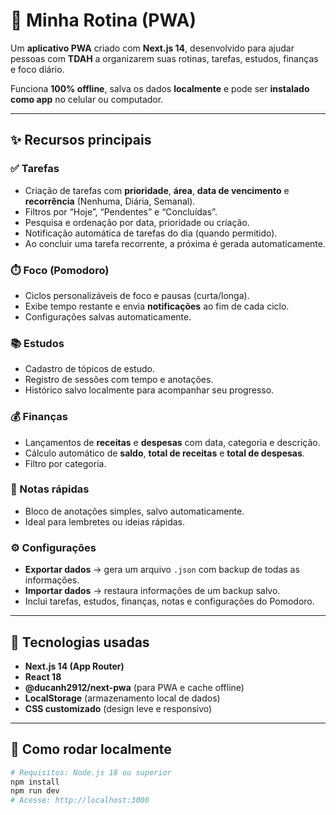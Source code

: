 # 🧠 Minha Rotina (PWA)

Um **aplicativo PWA** criado com **Next.js 14**, desenvolvido para ajudar pessoas com **TDAH** a organizarem suas rotinas, tarefas, estudos, finanças e foco diário.

Funciona **100% offline**, salva os dados **localmente** e pode ser **instalado como app** no celular ou computador.

---

## ✨ Recursos principais

### ✅ Tarefas

- Criação de tarefas com **prioridade**, **área**, **data de vencimento** e **recorrência** (Nenhuma, Diária, Semanal).
- Filtros por “Hoje”, “Pendentes” e “Concluídas”.
- Pesquisa e ordenação por data, prioridade ou criação.
- Notificação automática de tarefas do dia (quando permitido).
- Ao concluir uma tarefa recorrente, a próxima é gerada automaticamente.

### ⏱️ Foco (Pomodoro)

- Ciclos personalizáveis de foco e pausas (curta/longa).
- Exibe tempo restante e envia **notificações** ao fim de cada ciclo.
- Configurações salvas automaticamente.

### 📚 Estudos

- Cadastro de tópicos de estudo.
- Registro de sessões com tempo e anotações.
- Histórico salvo localmente para acompanhar seu progresso.

### 💰 Finanças

- Lançamentos de **receitas** e **despesas** com data, categoria e descrição.
- Cálculo automático de **saldo**, **total de receitas** e **total de despesas**.
- Filtro por categoria.

### 📝 Notas rápidas

- Bloco de anotações simples, salvo automaticamente.
- Ideal para lembretes ou ideias rápidas.

### ⚙️ Configurações

- **Exportar dados** → gera um arquivo `.json` com backup de todas as informações.
- **Importar dados** → restaura informações de um backup salvo.
- Inclui tarefas, estudos, finanças, notas e configurações do Pomodoro.

---

## 🧩 Tecnologias usadas

- **Next.js 14 (App Router)**
- **React 18**
- **@ducanh2912/next-pwa** (para PWA e cache offline)
- **LocalStorage** (armazenamento local de dados)
- **CSS customizado** (design leve e responsivo)

---

## 🚀 Como rodar localmente

```bash
# Requisitos: Node.js 18 ou superior
npm install
npm run dev
# Acesse: http://localhost:3000
```
